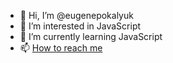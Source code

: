 - 👋 Hi, I’m @eugenepokalyuk
- 👀 I’m interested in JavaScript
- 🌱 I’m currently learning JavaScript
- 📫 [How to reach me](https://eugenepokalyuk.github.io/profile-new/)

<!---
eugenepokalyuk/eugenepokalyuk is a ✨ special ✨ repository because its `README.md` (this file) appears on your GitHub profile.
You can click the Preview link to take a look at your changes.
--->

